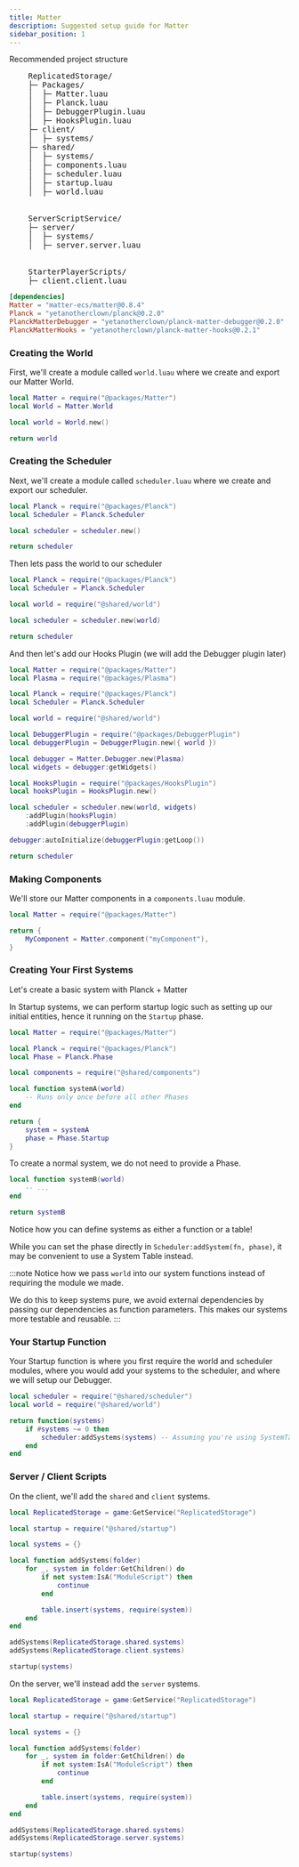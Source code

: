 ```yaml
---
title: Matter
description: Suggested setup guide for Matter
sidebar_position: 1
---
```


Recommended project structure

<pre style={{lineHeight: "120%", width: "fit-content", "--ifm-paragraph-margin-bottom": 0}}>
    ReplicatedStorage/
    ├─ Packages/
    │  ├─ Matter.luau
    │  ├─ Planck.luau
    │  ├─ DebuggerPlugin.luau
    │  ├─ HooksPlugin.luau
    ├─ client/
    │  ├─ systems/
    ├─ shared/
    │  ├─ systems/
    │  ├─ components.luau
    │  ├─ scheduler.luau
    │  ├─ startup.luau
    │  ├─ world.luau
    <br />
    ServerScriptService/
    ├─ server/
    │  ├─ systems/
    │  ├─ server.server.luau
    <br />
    StarterPlayerScripts/
    ├─ client.client.luau
</pre>

```toml title="wally.toml"
[dependencies]
Matter = "matter-ecs/matter@0.8.4"
Planck = "yetanotherclown/planck@0.2.0"
PlanckMatterDebugger = "yetanotherclown/planck-matter-debugger@0.2.0"
PlanckMatterHooks = "yetanotherclown/planck-matter-hooks@0.2.1"
```

### Creating the World

First, we'll create a module called `world.luau` where we create and export our Matter World.

```lua title="ReplicatedStorage/shared/world.luau"
local Matter = require("@packages/Matter")
local World = Matter.World

local world = World.new()

return world
```

### Creating the Scheduler

Next, we'll create a module called `scheduler.luau` where we create and export our scheduler.

```lua title="ReplicatedStorage/shared/scheduler.luau"
local Planck = require("@packages/Planck")
local Scheduler = Planck.Scheduler

local scheduler = scheduler.new()

return scheduler
```

Then lets pass the world to our scheduler

```lua {4,6}title="ReplicatedStorage/shared/scheduler.luau"
local Planck = require("@packages/Planck")
local Scheduler = Planck.Scheduler

local world = require("@shared/world")

local scheduler = scheduler.new(world)

return scheduler
```

And then let's add our Hooks Plugin (we will add the Debugger plugin later)

```lua {6,7,10} title="ReplicatedStorage/shared/scheduler.luau"
local Matter = require("@packages/Matter")
local Plasma = require("@packages/Plasma")

local Planck = require("@packages/Planck")
local Scheduler = Planck.Scheduler

local world = require("@shared/world")

local DebuggerPlugin = require("@packages/DebuggerPlugin")
local debuggerPlugin = DebuggerPlugin.new({ world })

local debugger = Matter.Debugger.new(Plasma)
local widgets = debugger:getWidgets()

local HooksPlugin = require("@packages/HooksPlugin")
local hooksPlugin = HooksPlugin.new()

local scheduler = scheduler.new(world, widgets)
    :addPlugin(hooksPlugin)
    :addPlugin(debuggerPlugin)

debugger:autoInitialize(debuggerPlugin:getLoop())

return scheduler
```

### Making Components

We'll store our Matter components in a `components.luau` module.

```lua title="ReplicatedStorage/shared/components.luau"
local Matter = require("@packages/Matter")

return {
    MyComponent = Matter.component("myComponent"),
}
```

### Creating Your First Systems

Let's create a basic system with Planck + Matter

In Startup systems, we can perform startup logic such as setting up
our initial entities, hence it running on the `Startup` phase.

```lua title="ReplicatedStorage/shared/systems/systemA.luau"
local Matter = require("@packages/Matter")

local Planck = require("@packages/Planck")
local Phase = Planck.Phase

local components = require("@shared/components")

local function systemA(world)
    -- Runs only once before all other Phases
end

return {
    system = systemA
    phase = Phase.Startup
}
```

To create a normal system, we do not need to provide a Phase.

```lua title="ReplicatedStorage/shared/systems/systemB.luau"
local function systemB(world)
    -- ...
end

return systemB
```

Notice how you can define systems as either a function or a table!

While you can set the phase directly in `Scheduler:addSystem(fn, phase)`,
it may be convenient to use a System Table instead.

:::note
Notice how we pass `world` into our system functions instead of requiring the
module we made.

We do this to keep systems pure, we avoid external dependencies by passing our
dependencies as function parameters. This makes our systems more testable and
reusable.
:::

### Your Startup Function

Your Startup function is where you first require the world and scheduler modules,
where you would add your systems to the scheduler, and where we will setup our Debugger.

```lua title="ReplicatedStorage/shared/startup.luau"
local scheduler = require("@shared/scheduler")
local world = require("@shared/world")

return function(systems)
    if #systems ~= 0 then
        scheduler:addSystems(systems) -- Assuming you're using SystemTables!
    end
end
```

### Server / Client Scripts

On the client, we'll add the `shared` and `client` systems.

```lua title="ReplicatedStorage/client/client.client.luau"
local ReplicatedStorage = game:GetService("ReplicatedStorage")

local startup = require("@shared/startup")

local systems = {}

local function addSystems(folder)
    for _, system in folder:GetChildren() do
        if not system:IsA("ModuleScript") then
            continue
        end

        table.insert(systems, require(system))
    end
end

addSystems(ReplicatedStorage.shared.systems)
addSystems(ReplicatedStorage.client.systems)

startup(systems)
```

On the server, we'll instead add the `server` systems.

```lua {18} title="ServerScriptService/server/server.server.luau"
local ReplicatedStorage = game:GetService("ReplicatedStorage")

local startup = require("@shared/startup")

local systems = {}

local function addSystems(folder)
    for _, system in folder:GetChildren() do
        if not system:IsA("ModuleScript") then
            continue
        end

        table.insert(systems, require(system))
    end
end

addSystems(ReplicatedStorage.shared.systems)
addSystems(ReplicatedStorage.server.systems)

startup(systems)
```
